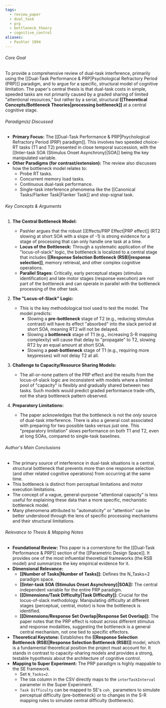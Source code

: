 ```yaml
---
tags:
  - review_paper
  - dual_task
  - prp
  - bottleneck_theory
  - cognitive_control
aliases:
  - Pashler 1994
---
```

###### Core Goal
To provide a comprehensive review of dual-task interference, primarily using the [[Dual-Task Performance & PRP|Psychological Refractory Period (PRP)]] paradigm, and to argue for a specific, structural model of cognitive limitation. The paper's central thesis is that dual-task costs in simple, speeded tasks are not primarily caused by a graded sharing of limited "attentional resources," but rather by a serial, structural **[[Theoretical Concepts/Bottleneck Theories|processing bottleneck]]** at a central cognitive stage.

###### Paradigm(s) Discussed
*   **Primary Focus:** The [[Dual-Task Performance & PRP|Psychological Refractory Period (PRP) paradigm]]. This involves two speeded choice-RT tasks (T1 and T2) presented in close temporal succession, with the [[Inter-task SOA (Stimulus Onset Asynchrony)|SOA]] being the key manipulated variable.
*   **Other Paradigms (for contrast/extension):** The review also discusses how the bottleneck model relates to:
    *   Probe RT tasks.
    *   Concurrent memory load tasks.
    *   Continuous dual-task performance.
    *   Single-task interference phenomena like the [[Canonical Tasks/Flanker Task|Flanker Task]] and stop-signal task.

###### Key Concepts & Arguments

1.  **The Central Bottleneck Model:**
    *   Pashler argues that the robust [[Effects/PRP Effect|PRP effect]] (RT2 slowing at short SOA with a slope of -1) is strong evidence for a stage of processing that can only handle one task at a time.
    *   **Locus of the Bottleneck:** Through a systematic application of the "locus-of-slack" logic, the bottleneck is localized to a central stage that includes **[[Response Selection Bottleneck (RSB)|response selection]]**, memory retrieval, and other complex cognitive operations.
    *   **Parallel Stages:** Critically, early perceptual stages (stimulus identification) and late motor stages (response execution) are *not* part of the bottleneck and can operate in parallel with the bottleneck processing of the other task.

2.  **The "Locus-of-Slack" Logic:**
    *   This is the key methodological tool used to test the model. The model predicts:
        *   Slowing a **pre-bottleneck** stage of T2 (e.g., reducing stimulus contrast) will have its effect "absorbed" into the slack period at short SOA, meaning RT2 will not be delayed.
        *   Slowing a **bottleneck** stage of T1 (e.g., increasing S-R mapping complexity) will cause that delay to "propagate" to T2, slowing RT2 by an equal amount at short SOA.
        *   Slowing a **post-bottleneck** stage of T1 (e.g., requiring more keypresses) will not delay T2 at all.

3.  **Challenge to Capacity/Resource Sharing Models:**
    *   The all-or-none pattern of the PRP effect and the results from the locus-of-slack logic are inconsistent with models where a limited pool of "capacity" is flexibly and gradually shared between two tasks. Such models would predict graded performance trade-offs, not the sharp bottleneck pattern observed.

4.  **Preparatory Limitations:**
    *   The paper acknowledges that the bottleneck is not the *only* source of dual-task interference. There is also a general cost associated with preparing for two possible tasks versus just one. This "preparatory limitation" slows performance on both T1 and T2, even at long SOAs, compared to single-task baselines.

###### Author's Main Conclusions
*   The primary source of interference in dual-task situations is a central, structural bottleneck that prevents more than one response selection (and other related cognitive operations) from occurring at the same time.
*   This bottleneck is distinct from perceptual limitations and motor execution limitations.
*   The concept of a vague, general-purpose "attentional capacity" is less useful for explaining these data than a more specific, mechanistic bottleneck model.
*   Many phenomena attributed to "automaticity" or "attention" can be better understood through the lens of specific processing mechanisms and their structural limitations.

###### Relevance to Thesis & Mapping Notes
*   **Foundational Review:** This paper is a cornerstone for the [[Dual-Task Performance & PRP]] section of the [[Parametric Design Space]]. It provides one of the most influential theoretical frameworks (the RSB model) and summarizes the key empirical evidence for it.
*   **Dimensional Relevance:**
    *   **[[Number of Tasks|Number of Tasks]]:** Defines the N_Tasks=2 paradigm space.
    *   **[[Inter-task SOA (Stimulus Onset Asynchrony)|SOA]]:** The central independent variable for the entire PRP paradigm.
    *   **[[Dimensions/Task Difficulty|Task Difficulty]]:** Crucial for the locus-of-slack methodology. Manipulating difficulty at different stages (perceptual, central, motor) is how the bottleneck is identified.
    *   **[[Dimensions/Response Set Overlap|Response Set Overlap]]:** The paper notes that the PRP effect is robust across different stimulus and response modalities, suggesting the bottleneck is a general central mechanism, not one tied to specific effectors.
*   **Theoretical Keystone:** Establishes the **[[Response Selection Bottleneck (RSB)|Response Selection Bottleneck (RSB)]]** model, which is a fundamental theoretical position the project must account for. It stands in contrast to capacity-sharing models and provides a strong, testable hypothesis about the architecture of cognitive control.
*   **Mapping to Super Experiment:** The PRP paradigm is highly mappable to the SE framework.
    *   Set `N_Tasks=2`.
    *   The `SOA` column in the CSV directly maps to the `interTaskInterval` parameter in the Super Experiment.
    *   `Task Difficulty` can be mapped to SE's `coh_` parameters to simulate perceptual difficulty (pre-bottleneck) or to changes in the S-R mapping rules to simulate central difficulty (bottleneck).